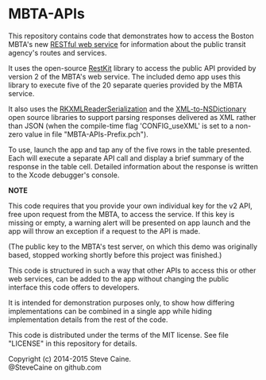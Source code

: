 MBTA-APIs
=========

This repository contains code that demonstrates how to access the Boston MBTA's new [RESTful web service](http://www.mbta.com/rider_tools/developers/) for information about the public transit agency's routes and services.

It uses the open-source [RestKit](https://github.com/RestKit/RestKit) library to access the public API provided by version 2 of the MBTA's web service. The included demo app uses this library to execute five of the 20 separate queries provided by the MBTA service.  

It also uses the [RKXMLReaderSerialization](https://github.com/RestKit/RKXMLReaderSerialization) and the [XML-to-NSDictionary](https://github.com/blakewatters/XML-to-NSDictionary) open source libraries to support parsing responses delivered as XML rather than JSON (when the compile-time flag 'CONFIG_useXML' is set to a non-zero value in file "MBTA-APIs-Prefix.pch").

To use, launch the app and tap any of the five rows in the table presented. Each will execute a separate API call and display a brief summary of the response in the table cell. Detailed information about the response is written to the Xcode debugger's console. 

**NOTE** 

This code requires that you provide your own individual key for the v2 API, free upon request from the MBTA, to access the service. If this key is missing or empty, a warning alert will be presented on app launch and the app will throw an exception if a request to the API is made.

(The public key to the MBTA's test server, on which this demo was originally based, stopped working shortly before this project was finished.) 

This code is structured in such a way that other APIs to access this or other web services, can be added to the app without changing the public interface this code offers to developers. 

It is intended for demonstration purposes only, to show how differing implementations can be combined in a single app while hiding implementation details from the rest of the code. 

This code is distributed under the terms of the MIT license. See file "LICENSE" in this repository for details.

Copyright (c) 2014-2015 Steve Caine.<br>
@SteveCaine on github.com
